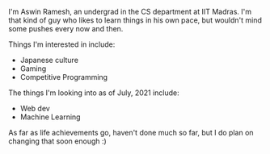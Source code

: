 <!-- - 👋 Hi, I’m @AshRvm
- 👀 I’m interested in ...
- 🌱 I’m currently learning ...
- 💞️ I’m looking to collaborate on ...
- 📫 How to reach me ...
 -->
<!---
AshRvm/AshRvm is a ✨ special ✨ repository because its `README.md` (this file) appears on your GitHub profile.
You can click the Preview link to take a look at your changes.
--->

I'm Aswin Ramesh, an undergrad in the CS department at IIT Madras. I'm that kind of guy who likes to learn things in his own pace, but wouldn't mind some pushes every now and then.

Things I'm interested in include:
- Japanese culture
- Gaming
- Competitive Programming 

The things I'm looking into as of July, 2021 include:
- Web dev 
- Machine Learning 

As far as life achievements go, haven't done much so far, but I do plan on changing that soon enough :)
